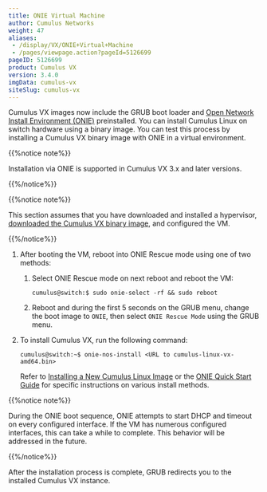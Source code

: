 ```yaml
---
title: ONIE Virtual Machine
author: Cumulus Networks
weight: 47
aliases:
 - /display/VX/ONIE+Virtual+Machine
 - /pages/viewpage.action?pageId=5126699
pageID: 5126699
product: Cumulus VX
version: 3.4.0
imgData: cumulus-vx
siteSlug: cumulus-vx
---
```

Cumulus VX images now include the GRUB boot loader and [Open Network
Install Environment (ONIE)](http://onie.org/) preinstalled. You can
install Cumulus Linux on switch hardware using a binary image. You can
test this process by installing a Cumulus VX binary image with ONIE in a
virtual environment.

{{%notice note%}}

Installation via ONIE is supported in Cumulus VX 3.x and later versions.

{{%/notice%}}

{{%notice note%}}

This section assumes that you have downloaded and installed a
hypervisor, [downloaded the Cumulus VX binary
image](https://cumulusnetworks.com/products/cumulus-vx/download/), and
configured the VM.

{{%/notice%}}

1.  After booting the VM, reboot into ONIE Rescue mode using one of two
    methods:
    
    1.  Select ONIE Rescue mode on next reboot and reboot the VM:
        
            cumulus@switch:$ sudo onie-select -rf && sudo reboot
    
    2.  Reboot and during the first 5 seconds on the GRUB menu, change
        the boot image to `ONIE`, then select `ONIE Rescue Mode` using
        the GRUB menu.

2.  To install Cumulus VX, run the following command:
    
        cumulus@switch:~$ onie-nos-install <URL to cumulus-linux-vx-amd64.bin>
    
    Refer to [Installing a New Cumulus Linux
    Image](/display/VX/Installing+a+New+Cumulus+Linux+Image) or the
    [ONIE Quick Start
    Guide](https://github.com/opencomputeproject/onie/wiki/Quick-Start-Guide)
    for specific instructions on various install methods.

{{%notice note%}}

During the ONIE boot sequence, ONIE attempts to start DHCP and timeout
on every configured interface. If the VM has numerous configured
interfaces, this can take a while to complete. This behavior will be
addressed in the future.

{{%/notice%}}

After the installation process is complete, GRUB redirects you to the
installed Cumulus VX instance.
